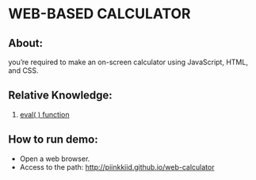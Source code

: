 WEB-BASED CALCULATOR
==========
About:
------------
you’re required to make an on-screen calculator using JavaScript, HTML, and CSS.

Relative Knowledge:
---------
1. [eval( ) function](
https://developer.mozilla.org/en-US/docs/Web/JavaScript/Reference/Global_Objects/eval)

How to run demo:
--------------
* Open a web browser.
* Access to the path: http://piinkkiid.github.io/web-calculator